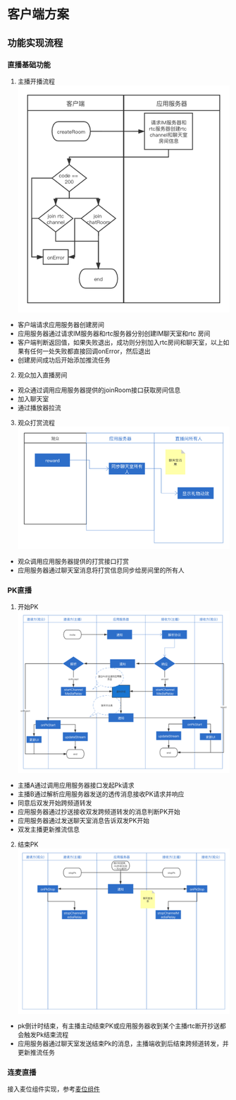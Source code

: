 # 客户端方案

## 功能实现流程
### 直播基础功能
1. 主播开播流程
![主播开播](../image/anchor_create_live_room.png)
* 客户端请求应用服务器创建房间   
* 应用服务器通过请求IM服务器和rtc服务器分别创建IM聊天室和rtc 房间   
* 客户端判断返回值，如果失败退出，成功则分别加入rtc房间和聊天室，以上如果有任何一处失败都直接回调onError，然后退出   
* 创建房间成功后开始添加推流任务
2. 观众加入直播房间
* 观众通过调用应用服务器提供的joinRoom接口获取房间信息
* 加入聊天室
* 通过播放器拉流
3. 观众打赏流程
![观众打赏流程图](../image/reward.png)
* 观众调用应用服务器提供的打赏接口打赏
* 应用服务器通过聊天室消息将打赏信息同步给房间里的所有人
### PK直播
1. 开始PK   
![](../image/startPk.png)
* 主播A通过调用应用服务器接口发起Pk请求
* 主播B通过解析应用服务器发送的透传消息接收PK请求并响应   
* 同意后双发开始跨频道转发
* 应用服务器通过抄送接收双发跨频道转发的消息判断PK开始
* 应用服务器通过发送聊天室消息告诉双发PK开始
* 双发主播更新推流信息
2. 结束PK
![](../image/endPk.png)
* pk倒计时结束，有主播主动结束PK或应用服务器收到某个主播rtc断开抄送都会触发Pk结束流程
* 应用服务器通过聊天室发送结束Pk的消息，主播端收到后结束跨频道转发，并更新推流任务   
### 连麦直播   
接入麦位组件实现，参考[麦位组件](../../../业务组件/麦位组件/README.md)
